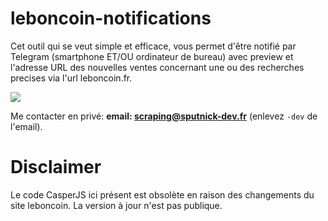 # leboncoin-notifications

Cet outil qui se veut simple et efficace, vous permet d'être notifié par Telegram (smartphone ET/OU ordinateur de bureau) avec preview et l'adresse URL des nouvelles ventes concernant une ou des recherches precises via l'url leboncoin.fr.

![](https://sputnick.fr/downloads/leboncoin-demo.png)

Me contacter en privé: **email: scraping@sputnick-dev.fr** (enlevez `-dev` de l'email).

# Disclaimer
Le code CasperJS ici présent est obsolète en raison des changements du site leboncoin. La version à jour n'est pas publique.
